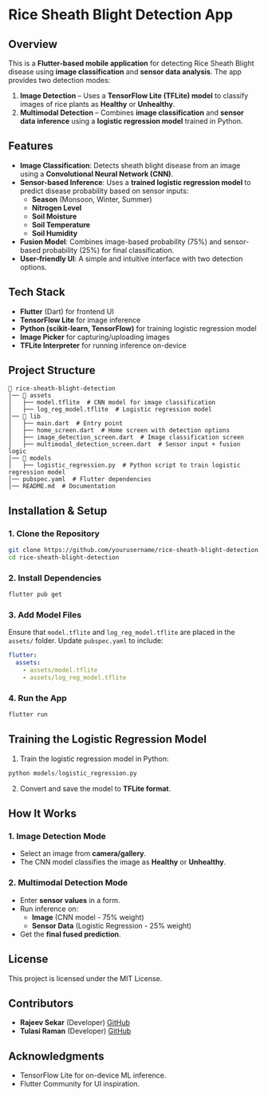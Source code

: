 # Rice Sheath Blight Detection App

## Overview
This is a **Flutter-based mobile application** for detecting Rice Sheath Blight disease using **image classification** and **sensor data analysis**. The app provides two detection modes:

1. **Image Detection** – Uses a **TensorFlow Lite (TFLite) model** to classify images of rice plants as **Healthy** or **Unhealthy**.
2. **Multimodal Detection** – Combines **image classification** and **sensor data inference** using a **logistic regression model** trained in Python.

## Features
- **Image Classification**: Detects sheath blight disease from an image using a **Convolutional Neural Network (CNN)**.
- **Sensor-based Inference**: Uses a **trained logistic regression model** to predict disease probability based on sensor inputs:
  - **Season** (Monsoon, Winter, Summer)
  - **Nitrogen Level**
  - **Soil Moisture**
  - **Soil Temperature**
  - **Soil Humidity**
- **Fusion Model**: Combines image-based probability (75%) and sensor-based probability (25%) for final classification.
- **User-friendly UI**: A simple and intuitive interface with two detection options.

## Tech Stack
- **Flutter** (Dart) for frontend UI
- **TensorFlow Lite** for image inference
- **Python (scikit-learn, TensorFlow)** for training logistic regression model
- **Image Picker** for capturing/uploading images
- **TFLite Interpreter** for running inference on-device

## Project Structure
```
📂 rice-sheath-blight-detection
│── 📂 assets
│   ├── model.tflite  # CNN model for image classification
│   ├── log_reg_model.tflite  # Logistic regression model
│── 📂 lib
│   ├── main.dart  # Entry point
│   ├── home_screen.dart  # Home screen with detection options
│   ├── image_detection_screen.dart  # Image classification screen
│   ├── multimodal_detection_screen.dart  # Sensor input + fusion logic
│── 📂 models
│   ├── logistic_regression.py  # Python script to train logistic regression model
│── pubspec.yaml  # Flutter dependencies
│── README.md  # Documentation
```

## Installation & Setup
### **1. Clone the Repository**
```sh
git clone https://github.com/yourusername/rice-sheath-blight-detection.git
cd rice-sheath-blight-detection
```

### **2. Install Dependencies**
```sh
flutter pub get
```

### **3. Add Model Files**
Ensure that `model.tflite` and `log_reg_model.tflite` are placed in the `assets/` folder.
Update `pubspec.yaml` to include:
```yaml
flutter:
  assets:
    - assets/model.tflite
    - assets/log_reg_model.tflite
```

### **4. Run the App**
```sh
flutter run
```

## Training the Logistic Regression Model
1. Train the logistic regression model in Python:
```python
python models/logistic_regression.py
```
2. Convert and save the model to **TFLite format**.

## How It Works
### **1. Image Detection Mode**
- Select an image from **camera/gallery**.
- The CNN model classifies the image as **Healthy** or **Unhealthy**.

### **2. Multimodal Detection Mode**
- Enter **sensor values** in a form.
- Run inference on:
  - **Image** (CNN model - 75% weight)
  - **Sensor Data** (Logistic Regression - 25% weight)
- Get the **final fused prediction**.


## License
This project is licensed under the MIT License.

## Contributors
- **Rajeev Sekar** (Developer)
  [GitHub](https://github.com/RajeevSekar)
- **Tulasi Raman** (Developer)
  [GitHub](https://github.com/ItsTulasiRaman)

## Acknowledgments
- TensorFlow Lite for on-device ML inference.
- Flutter Community for UI inspiration.

